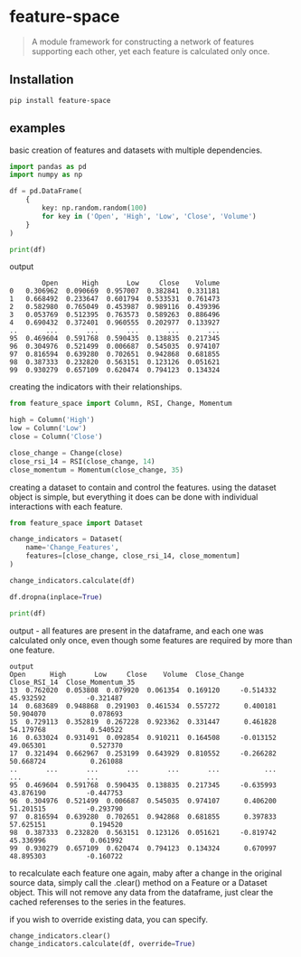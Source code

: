 # feature-space

> A module framework for constructing a network of features supporting each other, yet each feature is calculated only once.

## Installation

```
pip install feature-space
```

## examples

basic creation of features and datasets with multiple dependencies.

```python
import pandas as pd
import numpy as np

df = pd.DataFrame(
    {
        key: np.random.random(100)
        for key in ('Open', 'High', 'Low', 'Close', 'Volume')
    }
)

print(df)
```

output
```
        Open      High       Low     Close    Volume
0   0.306962  0.090669  0.957007  0.382841  0.331181
1   0.668492  0.233647  0.601794  0.533531  0.761473
2   0.582980  0.765049  0.453987  0.989116  0.439396
3   0.053769  0.512395  0.763573  0.589263  0.886496
4   0.690432  0.372401  0.960555  0.202977  0.133927
..       ...       ...       ...       ...       ...
95  0.469604  0.591768  0.590435  0.138835  0.217345
96  0.304976  0.521499  0.006687  0.545035  0.974107
97  0.816594  0.639280  0.702651  0.942868  0.681855
98  0.387333  0.232820  0.563151  0.123126  0.051621
99  0.930279  0.657109  0.620474  0.794123  0.134324
```

creating the indicators with their relationships.
```python
from feature_space import Column, RSI, Change, Momentum

high = Column('High')
low = Column('Low')
close = Column('Close')

close_change = Change(close)
close_rsi_14 = RSI(close_change, 14)
close_momentum = Momentum(close_change, 35)
```

creating a dataset to contain and control the features.
using the dataset object is simple, but everything it does can be done 
with individual interactions with each feature.
```python
from feature_space import Dataset

change_indicators = Dataset(
    name='Change_Features',
    features=[close_change, close_rsi_14, close_momentum]
)

change_indicators.calculate(df)

df.dropna(inplace=True)

print(df)
```

output - all features are present in the dataframe, 
and each one was calculated only once, 
even though some features are required by more than one feature.
```
output
Open      High       Low     Close    Volume  Close_Change  Close_RSI_14  Close_Momentum_35
13  0.762020  0.053808  0.079920  0.061354  0.169120     -0.514332     45.932592          -0.321487
14  0.683689  0.948868  0.291903  0.461534  0.557272      0.400181     50.904070           0.078693
15  0.729113  0.352819  0.267228  0.923362  0.331447      0.461828     54.179768           0.540522
16  0.633024  0.931491  0.092854  0.910211  0.164508     -0.013152     49.065301           0.527370
17  0.321494  0.662967  0.253199  0.643929  0.810552     -0.266282     50.668724           0.261088
..       ...       ...       ...       ...       ...           ...           ...                ...
95  0.469604  0.591768  0.590435  0.138835  0.217345     -0.635993     43.876190          -0.447753
96  0.304976  0.521499  0.006687  0.545035  0.974107      0.406200     51.201515          -0.293790
97  0.816594  0.639280  0.702651  0.942868  0.681855      0.397833     57.625151           0.194520
98  0.387333  0.232820  0.563151  0.123126  0.051621     -0.819742     45.336996           0.061992
99  0.930279  0.657109  0.620474  0.794123  0.134324      0.670997     48.895303          -0.160722
```

to recalculate each feature one again, maby after a change in the original source data,
simply call the .clear() method on a Feature or a Dataset object.
This will not remove any data from the dataframe, just clear the cached referenses to the 
series in the features.

if you wish to override existing data, you can specify.

```python
change_indicators.clear()
change_indicators.calculate(df, override=True)
```